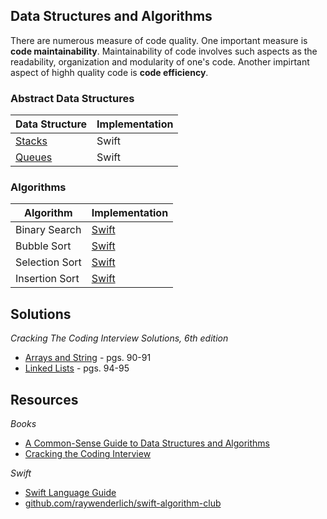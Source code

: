 ## Data Structures and Algorithms

There are numerous measure of code quality. One important measure is **code maintainability**. Maintainability of code involves such aspects as the readability, organization and modularity of one's code. Another impirtant aspect of highh quality code is **code efficiency**. 

### Abstract Data Structures
| Data Structure | Implementation |
|----------------|----------------|
| [Stacks](https://gist.github.com/jocelyn-boyd/9f2ef9833f163e61018949d72770a211) | Swift
| [Queues](https://gist.github.com/jocelyn-boyd/ae30b85f9fb5810ae8134fc55955a6f7) | Swift

### Algorithms
| Algorithm     | Implementation |
|---------------|----------------|
| Binary Search | [Swift](https://gist.github.com/jocelyn-boyd/4bc73957c9175632e6020dd64ec44b3c)
| Bubble Sort   | [Swift](https://gist.github.com/jocelyn-boyd/1e2773d7bd5a1e4e2dbd455ceb032b99)
| Selection Sort| [Swift](https://gist.github.com/jocelyn-boyd/63fe7fe85b3586a1708d3e6275993620)
| Insertion Sort| [Swift](https://gist.github.com/jocelyn-boyd/daec9f3281a2cc8e28caf730aac393c1)

## Solutions
*Cracking The Coding Interview Solutions, 6th edition*
* [Arrays and String](https://gist.github.com/jocelyn-boyd/0f8f2c3b76178dd0b7b1ff787f1a9d23) - pgs. 90-91
* [Linked Lists](https://gist.github.com/jocelyn-boyd/f8742a664f5008b8c2e1b0b2da7567d2) - pgs. 94-95 

## Resources
*Books*
* [A Common-Sense Guide to Data Structures and Algorithms](https://www.amazon.com/Common-Sense-Guide-Structures-Algorithms-Second/dp/1680507222/ref=sr_1_3?crid=2FWA7W6KLBGJ0&dchild=1&keywords=common+sense+guide+to+data+structures+and+algorithms&qid=1627436411&sprefix=common+sense+guide+to+%2Caps%2C189&sr=8-3)
* [Cracking the Coding Interview](https://www.amazon.com/Cracking-Coding-Interview-Programming-Questions/dp/0984782850/ref=sr_1_3?crid=T3IJAZG5EAL2&dchild=1&keywords=cracking+the+coding+interview+2021&qid=1627436378&sprefix=cracking+the+coding+in%2Caps%2C200&sr=8-3)

*Swift*
* [Swift Language Guide](https://docs.swift.org/swift-book/LanguageGuide/TheBasics.html)
* [github.com/raywenderlich/swift-algorithm-club](https://github.com/raywenderlich/swift-algorithm-club)
